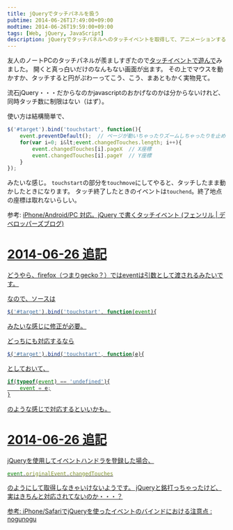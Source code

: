 ```yaml
---
title: jQueryでタッチパネルを扱う
pubtime: 2014-06-26T17:49:00+09:00
modtime: 2014-06-26T19:59:00+09:00
tags: [Web, jQuery, JavaScript]
description: jQueryでタッチパネルへのタッチイベントを取得して、アニメーションするものを作ってみました。同時タッチ数制限とか無くいくらでも取得出来るようです。
---
```


友人のノートPCのタッチパネルが羨ましすぎたので[タッチイベントで遊んで](/blog/2014/06/popcircle)みました。
開くと真っ白いだけのなんもない画面が出ます。
その上でマウスを動かすか、タッチすると円がぷわーってこう、こう、まあともかく実物見て。

流石jQuery・・・だからなのかjavascriptのおかげなのかは分からないけれど、同時タッチ数に制限はない（はず）。

使い方は結構簡単で、
``` javascript
$('#target').bind('touchstart', function(){
    event.preventDefault();  // ページが動いちゃったりズームしちゃったりを止めるらしい。右クリックも効かなくなるっぽいので注意。
    for(var i=0; i&lt;event.changedTouches.length; i++){
        event.changedTouches[i].pageX  // X座標
        event.changedTouches[i].pageY  // Y座標
    }
});
```
みたいな感じ。
`touchstart`の部分を`touchmove`にしてやると、タッチしたまま動かしたときになります。
タッチ終了したときのイベントは`touchend`。終了地点の座標は取れないらしい。

参考: [iPhone/Android/PC 対応。jQuery で書くタッチイベント (フェンリル | デベロッパーズブログ)](http://blog.fenrir-inc.com/jp/2011/06/ios_android_pc_touchevent.html)

<ins date="2014-06-26T18:55:00+09:00">

# 2014-06-26 追記

どうやら、firefox（つまりgecko？）ではeventは引数として渡されるみたいです。

なので、ソースは

``` javascript
$('#target').bind('touchstart', function(event){
```

みたいな感じに修正が必要。

どっちにも対応するなら

``` javascript
$('#target').bind('touchstart', function(e){
```

としておいて、

``` javascript
if(typeof(event) == 'undefined'){
    event = e;
}
```

のような感じで対応するといいかも。

</ins>

<ins date="2014-06-26T19:59:00+09:00">

# 2014-06-26 追記

jQueryを使用してイベントハンドラを登録した場合、

``` javascript
event.originalEvent.changedTouches
```

のようにして取得しなきゃいけないようです。
jQueryと銘打っちゃったけど、実はきちんと対応されてないのか・・・？

参考: [iPhone/SafariでjQueryを使ったイベントのバインドにおける注意点 : nogunogu](http://dev.worksap.co.jp/Members/nogunogu/2010/08/17/iphonesafari%E3%81%A7jquery%E3%82%92%E4%BD%BF%E3%81%A3%E3%81%9F%E3%82%A4%E3%83%99%E3%83%B3%E3%83%88%E3%81%AE%E3%83%90%E3%82%A4%E3%83%B3%E3%83%89%E3%81%AB%E3%81%8A%E3%81%91%E3%82%8B%E6%B3%A8%E6%84%8F/)

</ins>
